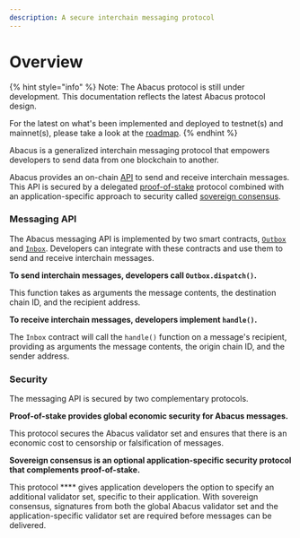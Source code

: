 ```yaml
---
description: A secure interchain messaging protocol
---
```


# Overview

{% hint style="info" %}
Note: The Abacus protocol is still under development. This documentation reflects the latest Abacus protocol design.

For the latest on what's been implemented and deployed to testnet(s) and mainnet(s), please take a look at the [roadmap](../resources/roadmap.md).
{% endhint %}

Abacus is a generalized interchain messaging protocol that empowers developers to send data from one blockchain to another.

Abacus provides an on-chain [API](messaging/) to send and receive interchain messages. This API is secured by a delegated [proof-of-stake](security/proof-of-stake.md) protocol combined with an application-specific approach to security called [sovereign consensus](security/sovereign-consensus.md).&#x20;

### Messaging API

The Abacus messaging API is implemented by two smart contracts, [`Outbox`](messaging/outbox.md) and  [`Inbox`](messaging/inbox.md). Developers can integrate with these contracts and use them to send and receive interchain messages.

**To send interchain messages, developers call `Outbox.dispatch()`.**

This function takes as arguments the message contents, the destination chain ID, and the recipient address.

**To receive interchain messages, developers implement `handle()`.**

The `Inbox` contract will call the `handle()` function on a message's recipient, providing as arguments the message contents, the origin chain ID, and the sender address.

### Security

The messaging API is secured by two complementary protocols.

**Proof-of-stake provides global economic security for Abacus messages.**

This protocol secures the Abacus validator set and ensures that there is an economic cost to censorship or falsification of messages.

**Sovereign consensus is an optional application-specific security protocol that complements proof-of-stake.**

This protocol **** gives application developers the option to specify an additional validator set, specific to their application. With sovereign consensus, signatures from both the global Abacus validator set and the application-specific validator set are required before messages can be delivered.&#x20;

